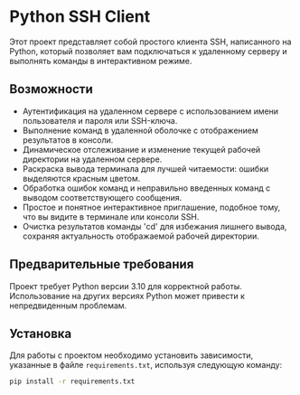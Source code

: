 # Python SSH Client

Этот проект представляет собой простого клиента SSH, написанного на Python, который позволяет вам подключаться к удаленному серверу и выполнять команды в интерактивном режиме.

## Возможности

- Аутентификация на удаленном сервере с использованием имени пользователя и пароля или SSH-ключа.
- Выполнение команд в удаленной оболочке с отображением результатов в консоли.
- Динамическое отслеживание и изменение текущей рабочей директории на удаленном сервере.
- Раскраска вывода терминала для лучшей читаемости: ошибки выделяются красным цветом.
- Обработка ошибок команд и неправильно введенных команд с выводом соответствующего сообщения.
- Простое и понятное интерактивное приглашение, подобное тому, что вы видите в терминале или консоли SSH.
- Очистка результатов команды 'cd' для избежания лишнего вывода, сохраняя актуальность отображаемой рабочей директории.

## Предварительные требования

Проект требует Python версии 3.10 для корректной работы. Использование на других версиях Python может привести к непредвиденным проблемам.

## Установка

Для работы с проектом необходимо установить зависимости, указанные в файле `requirements.txt`, используя следующую команду:

```sh
pip install -r requirements.txt
